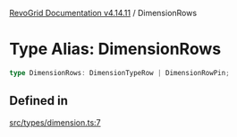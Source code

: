 [RevoGrid Documentation v4.14.11](README.md) / DimensionRows

# Type Alias: DimensionRows

```ts
type DimensionRows: DimensionTypeRow | DimensionRowPin;
```

## Defined in

[src/types/dimension.ts:7](https://github.com/revolist/revogrid/blob/8390153a63782c6f2a806fb42e5983525eb9dc87/src/types/dimension.ts#L7)
